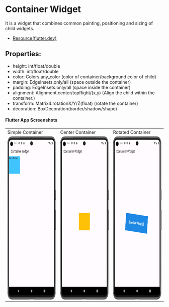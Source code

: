 # Container Widget

It is a widget that combines common painting, positioning and sizing of child widgets.

- [Resource(flutter.dev)](https://api.flutter.dev/flutter/widgets/Container-class.html)

## Properties:
   - height: int/float/double
   - width: int/float/double
   - color: Colors.any_color   (color of container/background color of child)
   - margin: EdgeInsets.only/all   (space outside the container)
   - padding: EdgeInsets.only/all   (space inside the container)
   - alignment: Alignment.center/topRight/(x,y)   (Align the child within the container.)
   - transform: Matrix4.rotationX/Y/Z(float)   (rotate the container)
   - decoration: BoxDecoration(border/shadow/shape)

#### Flutter App Screenshots

<table>
  <tr>
    <td>Simple Container</td>
     <td>Center Container</td>
     <td>Rotated Container</td>
  </tr>
  <tr>
    <td><img src="Screenshot/simple_container.png" width=250 height=520></td>
    <td><img src="Screenshot/center_container.png" width=250 height=520></td>
    <td><img src="Screenshot/rotated_container.png" width=250 height=520></td>
  </tr>
 </table>

